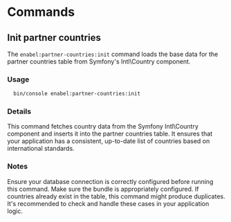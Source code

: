 # Commands

## Init partner countries

The `enabel:partner-countries:init` command loads the base data for the partner countries table from Symfony's Intl\Country component.

### Usage

```bash
  bin/console enabel:partner-countries:init
```

### Details

This command fetches country data from the Symfony Intl\Country component and inserts it into the partner countries table. It ensures that your application has a consistent, up-to-date list of countries based on international standards.

### Notes
Ensure your database connection is correctly configured before running this command.
Make sure the bundle is appropriately configured.
If countries already exist in the table, this command might produce duplicates. It's recommended to check and handle these cases in your application logic.
